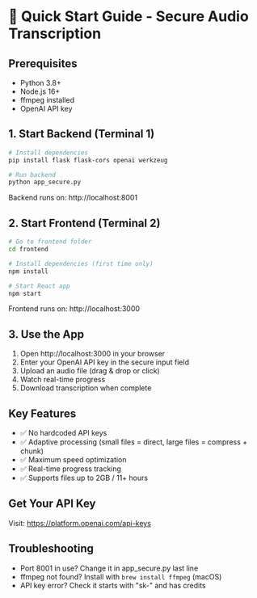 # 🚀 Quick Start Guide - Secure Audio Transcription

## Prerequisites
- Python 3.8+
- Node.js 16+
- ffmpeg installed
- OpenAI API key

## 1. Start Backend (Terminal 1)
```bash
# Install dependencies
pip install flask flask-cors openai werkzeug

# Run backend
python app_secure.py
```
Backend runs on: http://localhost:8001

## 2. Start Frontend (Terminal 2)
```bash
# Go to frontend folder
cd frontend

# Install dependencies (first time only)
npm install

# Start React app
npm start
```
Frontend runs on: http://localhost:3000

## 3. Use the App
1. Open http://localhost:3000 in your browser
2. Enter your OpenAI API key in the secure input field
3. Upload an audio file (drag & drop or click)
4. Watch real-time progress
5. Download transcription when complete

## Key Features
- ✅ No hardcoded API keys
- ✅ Adaptive processing (small files = direct, large files = compress + chunk)
- ✅ Maximum speed optimization
- ✅ Real-time progress tracking
- ✅ Supports files up to 2GB / 11+ hours

## Get Your API Key
Visit: https://platform.openai.com/api-keys

## Troubleshooting
- Port 8001 in use? Change it in app_secure.py last line
- ffmpeg not found? Install with `brew install ffmpeg` (macOS)
- API key error? Check it starts with "sk-" and has credits 